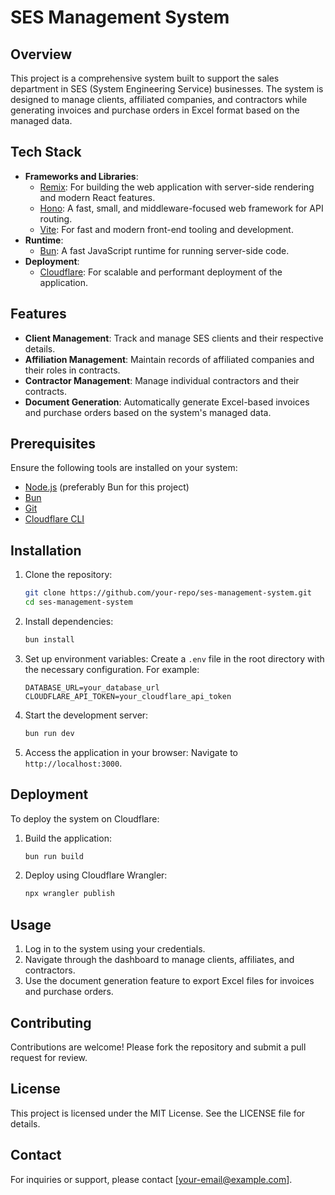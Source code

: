 # SES Management System

## Overview
This project is a comprehensive system built to support the sales department in SES (System Engineering Service) businesses. The system is designed to manage clients, affiliated companies, and contractors while generating invoices and purchase orders in Excel format based on the managed data.

## Tech Stack
- **Frameworks and Libraries**:
  - [Remix](https://remix.run/): For building the web application with server-side rendering and modern React features.
  - [Hono](https://hono.dev/): A fast, small, and middleware-focused web framework for API routing.
  - [Vite](https://vitejs.dev/): For fast and modern front-end tooling and development.
- **Runtime**:
  - [Bun](https://bun.sh/): A fast JavaScript runtime for running server-side code.
- **Deployment**:
  - [Cloudflare](https://www.cloudflare.com/): For scalable and performant deployment of the application.

## Features
- **Client Management**: Track and manage SES clients and their respective details.
- **Affiliation Management**: Maintain records of affiliated companies and their roles in contracts.
- **Contractor Management**: Manage individual contractors and their contracts.
- **Document Generation**: Automatically generate Excel-based invoices and purchase orders based on the system's managed data.

## Prerequisites
Ensure the following tools are installed on your system:
- [Node.js](https://nodejs.org/) (preferably Bun for this project)
- [Bun](https://bun.sh/)
- [Git](https://git-scm.com/)
- [Cloudflare CLI](https://developers.cloudflare.com/workers/wrangler/)

## Installation
1. Clone the repository:
   ```bash
   git clone https://github.com/your-repo/ses-management-system.git
   cd ses-management-system
   ```

2. Install dependencies:
   ```bash
   bun install
   ```

3. Set up environment variables:
   Create a `.env` file in the root directory with the necessary configuration. For example:
   ```env
   DATABASE_URL=your_database_url
   CLOUDFLARE_API_TOKEN=your_cloudflare_api_token
   ```

4. Start the development server:
   ```bash
   bun run dev
   ```

5. Access the application in your browser:
   Navigate to `http://localhost:3000`.

## Deployment
To deploy the system on Cloudflare:
1. Build the application:
   ```bash
   bun run build
   ```

2. Deploy using Cloudflare Wrangler:
   ```bash
   npx wrangler publish
   ```

## Usage
1. Log in to the system using your credentials.
2. Navigate through the dashboard to manage clients, affiliates, and contractors.
3. Use the document generation feature to export Excel files for invoices and purchase orders.

## Contributing
Contributions are welcome! Please fork the repository and submit a pull request for review.

## License
This project is licensed under the MIT License. See the LICENSE file for details.

## Contact
For inquiries or support, please contact [your-email@example.com].

